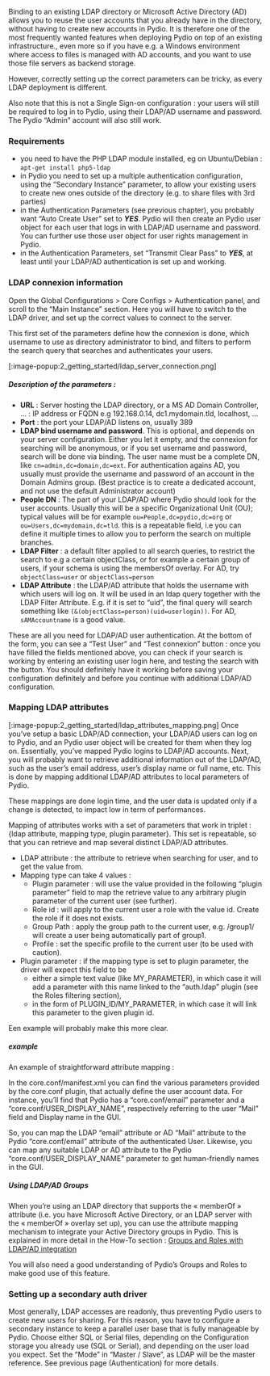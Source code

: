 Binding to an existing LDAP  directory or Microsoft Active Directory (AD)  allows you to reuse the user accounts that you already have in the directory, without having to create new accounts in Pydio. It is therefore  one of the most frequently wanted features  when deploying Pydio on top of an existing infrastructure., even more so if you have e.g. a Windows environment where access to files is managed with AD accounts, and you want to use those file servers as backend storage.

However, correctly setting up the correct parameters can be tricky, as every LDAP deployment is different.

Also note that this is not a Single Sign-on  configuration : your users will still be required  to log in to Pydio, using their LDAP/AD username and password. The Pydio “Admin” account will also still work.



### Requirements
+ you need to have the PHP LDAP module installed, eg  on Ubuntu/Debian : `apt-get install php5-ldap`
+ in Pydio you need to  set up a multiple authentication configuration, using the “Secondary Instance” parameter, to allow your existing users to create new ones outside of the directory (e.g. to share files with 3rd parties)
+ in the Authentication Parameters (see previous chapter), you probably want “Auto Create User” set to **_YES_**. Pydio will then create an Pydio user object for each user that logs in with LDAP/AD username and password. You can further use those user object for user rights management in Pydio.
+ in the Authentication Parameters, set  “Transmit Clear Pass” to **_YES_**, at least until your LDAP/AD authentication is set up and working.


### LDAP connexion information
Open the Global Configurations > Core Configs > Authentication panel, and scroll to the “Main Instance” section. Here you will have to switch to the LDAP driver, and set up the correct values to connect to the server.

This first set of the parameters define how the connexion is done, which username to use as directory administrator to bind, and filters to perform the search query that searches and authenticates  your users.

[:image-popup:2_getting_started/ldap_server_connection.png]

##### Description of the parameters :

+ **URL** : Server hosting the LDAP directory, or a MS AD Domain Controller, … : IP address or FQDN  e.g  192.168.0.14,  dc1.mydomain.tld, localhost, …
+ **Port** :  the port your LDAP/AD listens on, usually  389
+ **LDAP bind username and password**. This is optional, and depends on your server configuration. Either you let it empty, and the connexion for searching will be anonymous, or if you set username and password, search will be done via binding.
The user name must be a complete DN, like `cn=admin,dc=domain,dc=ext`.
For authentication agains AD, you usually must provide the username and password of an account in the Domain Admins group. (Best practice is to create a dedicated account, and not use the default Administrator account)
+ **People DN**  :  The part of your LDAP/AD where Pydio should look for the user accounts. Usually this will be a specific Organizational Unit (OU); typical values  will be for example `ou=People,dc=pydio,dc=org` or `ou=Users,dc=mydomain,dc=tld`.
this is a repeatable field, i.e you can define it multiple times to allow you to perform the search on multiple branches.
+ **LDAP Filter** : a default filter applied to all search queries, to restrict the search to e.g a certain objectClass, or for example a certain group of users, if your schema is using the membersOf overlay. For AD, try `objectClass=user` or `objectClass=person`
+ **LDAP Attribute** : the LDAP/AD attribute that holds the username with which users will log on.  It will be used in an ldap query together with the LDAP Filter Attribute. E.g. if it is set to “uid”, the final query will search something like `(&(objectClass=person)(uid=userlogin))`.
For AD, `sAMAccountname` is a good value.

These are all you need for LDAP/AD user authentication. At the bottom of the form, you can see a “Test User” and “Test connexion” button : once you have filled the fields mentioned above, you can check if your search is working by entering an existing user login here, and testing the search with the button. You should definitely have it working before saving your configuration definitely and before you continue with additional LDAP/AD configuration.



### Mapping LDAP attributes

[:image-popup:2_getting_started/ldap_attributes_mapping.png] Once you’ve setup a basic LDAP/AD connection, your LDAP/AD users can log on to Pydio, and an Pydio user object will be created for them when they log on. Essentially, you’ve mapped Pydio logins to LDAP/AD accounts. Next, you will probably want to retrieve additional information out of the LDAP/AD, such as the user’s email address, user’s display name or full name, etc. This is done by mapping additional LDAP/AD attributes to local parameters of Pydio.

These mappings are done login time, and the user data is updated only if a change is detected, to impact low in term of performances.

Mapping of attributes works with a set of parameters  that work in triplet : {ldap attribute, mapping type, plugin parameter}. This set is repeatable, so that you can retrieve and map several distinct LDAP/AD attributes.

+ LDAP attribute : the attribute to retrieve when searching for user, and to get the value from.
+ Mapping type can take 4 values :
    - Plugin parameter : will use the value provided in the following “plugin parameter” field to map the retrieve value to any arbitrary plugin parameter of the current user (see further).
    - Role id : will apply to the current user a role with the value id. Create the role if it does not exists.
    - Group Path : apply the group path to the current user, e.g. /group1/ will create a user being automatically part of group1.
    - Profile : set the specific profile to the current user (to be used with caution).
+ Plugin parameter : if the mapping type is set to plugin parameter, the driver will expect this field to be
    - either a simple text value (like MY_PARAMETER), in which case it will add a parameter with this name linked to the “auth.ldap” plugin (see the Roles filtering section),
    - in the form of PLUGIN_ID/MY_PARAMETER, in which case it will link this parameter to the given plugin id.

Een example will probably make this more clear.

##### example

An example of straightforward attribute mapping :

In the core.conf/manifest.xml you can find the various parameters provided by the core.conf plugin, that actually define the user account data. For instance, you’ll find that Pydio has a “core.conf/email” parameter and a “core.conf/USER_DISPLAY_NAME”, respectively referring to the user “Mail” field and Display name in the GUI.

So, you can map the LDAP “email” attribute or AD “Mail” attribute to the Pydio “core.conf/email” attribute of the authenticated User. Likewise, you can map any suitable LDAP or AD attribute to the Pydio “core.conf/USER_DISPLAY_NAME” parameter to get human-friendly names in the GUI.



##### Using LDAP/AD Groups

When you’re using an LDAP directory that supports the « memberOf » attribute (i.e. you have Microsoft Active Directory, or an LDAP server with the « memberOf » overlay set up), you can use the attribute mapping mechanism to integrate your Active Directory groups in Pydio. This is explained in more detail in the How-To section : [Groups and Roles with LDAP/AD integration](https://pyd.io/groups-and-roles-with-ldapad-integration-draft/)

You will also need a good understanding of Pydio’s Groups and Roles to make good use of this feature.



### Setting up a secondary auth driver
Most generally, LDAP accesses are readonly, thus preventing Pydio users to create new users for sharing. For this reason, you have to configure a secondary instance to keep a parallel user base that is fully manageable by Pydio. Choose either SQL or Serial files, depending on the Configuration storage you already use (SQL or Serial), and depending on the user load you expect. Set the “Mode” in “Master / Slave”, as LDAP will be the master reference. See previous page (Authentication) for more details.

